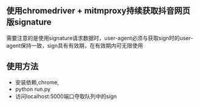 ## 使用chromedriver + mitmproxy持续获取抖音网页版signature
需要注意的是使用signature请求数据时，user-agent必须与获取sign时的user-agent保持一致，sign具有有效期，在有效期内可无限使用

## 使用方法
- 安装依赖,chrome,
- python run.py
- 访问localhost:5000端口夺取队列中的sign